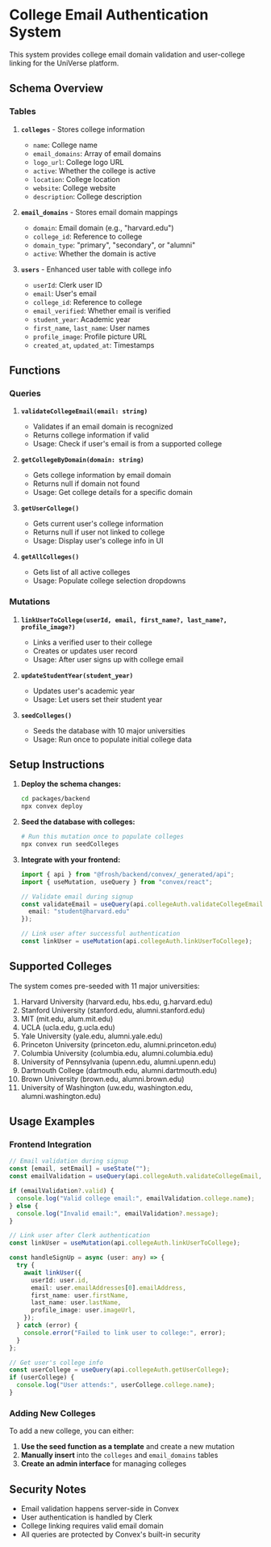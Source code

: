 # College Email Authentication System

This system provides college email domain validation and user-college linking for the UniVerse platform.

## Schema Overview

### Tables

1. **`colleges`** - Stores college information
   - `name`: College name
   - `email_domains`: Array of email domains
   - `logo_url`: College logo URL
   - `active`: Whether the college is active
   - `location`: College location
   - `website`: College website
   - `description`: College description

2. **`email_domains`** - Stores email domain mappings
   - `domain`: Email domain (e.g., "harvard.edu")
   - `college_id`: Reference to college
   - `domain_type`: "primary", "secondary", or "alumni"
   - `active`: Whether the domain is active

3. **`users`** - Enhanced user table with college info
   - `userId`: Clerk user ID
   - `email`: User's email
   - `college_id`: Reference to college
   - `email_verified`: Whether email is verified
   - `student_year`: Academic year
   - `first_name`, `last_name`: User names
   - `profile_image`: Profile picture URL
   - `created_at`, `updated_at`: Timestamps

## Functions

### Queries

1. **`validateCollegeEmail(email: string)`**
   - Validates if an email domain is recognized
   - Returns college information if valid
   - Usage: Check if user's email is from a supported college

2. **`getCollegeByDomain(domain: string)`**
   - Gets college information by email domain
   - Returns null if domain not found
   - Usage: Get college details for a specific domain

3. **`getUserCollege()`**
   - Gets current user's college information
   - Returns null if user not linked to college
   - Usage: Display user's college info in UI

4. **`getAllColleges()`**
   - Gets list of all active colleges
   - Usage: Populate college selection dropdowns

### Mutations

1. **`linkUserToCollege(userId, email, first_name?, last_name?, profile_image?)`**
   - Links a verified user to their college
   - Creates or updates user record
   - Usage: After user signs up with college email

2. **`updateStudentYear(student_year)`**
   - Updates user's academic year
   - Usage: Let users set their student year

3. **`seedColleges()`**
   - Seeds the database with 10 major universities
   - Usage: Run once to populate initial college data

## Setup Instructions

1. **Deploy the schema changes:**
   ```bash
   cd packages/backend
   npx convex deploy
   ```

2. **Seed the database with colleges:**
   ```bash
   # Run this mutation once to populate colleges
   npx convex run seedColleges
   ```

3. **Integrate with your frontend:**
   ```typescript
   import { api } from "@frosh/backend/convex/_generated/api";
   import { useMutation, useQuery } from "convex/react";

   // Validate email during signup
   const validateEmail = useQuery(api.collegeAuth.validateCollegeEmail, { 
     email: "student@harvard.edu" 
   });

   // Link user after successful authentication
   const linkUser = useMutation(api.collegeAuth.linkUserToCollege);
   ```

## Supported Colleges

The system comes pre-seeded with 11 major universities:

1. Harvard University (harvard.edu, hbs.edu, g.harvard.edu)
2. Stanford University (stanford.edu, alumni.stanford.edu)
3. MIT (mit.edu, alum.mit.edu)
4. UCLA (ucla.edu, g.ucla.edu)
5. Yale University (yale.edu, alumni.yale.edu)
6. Princeton University (princeton.edu, alumni.princeton.edu)
7. Columbia University (columbia.edu, alumni.columbia.edu)
8. University of Pennsylvania (upenn.edu, alumni.upenn.edu)
9. Dartmouth College (dartmouth.edu, alumni.dartmouth.edu)
10. Brown University (brown.edu, alumni.brown.edu)
11. University of Washington (uw.edu, washington.edu, alumni.washington.edu)

## Usage Examples

### Frontend Integration

```typescript
// Email validation during signup
const [email, setEmail] = useState("");
const emailValidation = useQuery(api.collegeAuth.validateCollegeEmail, { email });

if (emailValidation?.valid) {
  console.log("Valid college email:", emailValidation.college.name);
} else {
  console.log("Invalid email:", emailValidation?.message);
}

// Link user after Clerk authentication
const linkUser = useMutation(api.collegeAuth.linkUserToCollege);

const handleSignUp = async (user: any) => {
  try {
    await linkUser({
      userId: user.id,
      email: user.emailAddresses[0].emailAddress,
      first_name: user.firstName,
      last_name: user.lastName,
      profile_image: user.imageUrl,
    });
  } catch (error) {
    console.error("Failed to link user to college:", error);
  }
};

// Get user's college info
const userCollege = useQuery(api.collegeAuth.getUserCollege);
if (userCollege) {
  console.log("User attends:", userCollege.college.name);
}
```

### Adding New Colleges

To add a new college, you can either:

1. **Use the seed function as a template** and create a new mutation
2. **Manually insert** into the `colleges` and `email_domains` tables
3. **Create an admin interface** for managing colleges

## Security Notes

- Email validation happens server-side in Convex
- User authentication is handled by Clerk
- College linking requires valid email domain
- All queries are protected by Convex's built-in security 
